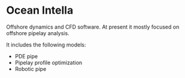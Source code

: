 # Ocean Intella

Offshore dynamics and CFD software. At present it mostly focused on offshore pipelay analysis.

It includes the following models:
* PDE pipe
* Pipelay profile optimization
* Robotic pipe
